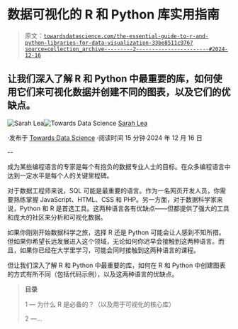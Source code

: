 # 数据可视化的 R 和 Python 库实用指南

> 原文：[`towardsdatascience.com/the-essential-guide-to-r-and-python-libraries-for-data-visualization-33be8511c976?source=collection_archive---------2-----------------------#2024-12-16`](https://towardsdatascience.com/the-essential-guide-to-r-and-python-libraries-for-data-visualization-33be8511c976?source=collection_archive---------2-----------------------#2024-12-16)

## 让我们深入了解 R 和 Python 中最重要的库，如何使用它们来可视化数据并创建不同的图表，以及它们的优缺点。

[](https://medium.com/@schuerch_sarah?source=post_page---byline--33be8511c976--------------------------------)![Sarah Lea](https://medium.com/@schuerch_sarah?source=post_page---byline--33be8511c976--------------------------------)[](https://towardsdatascience.com/?source=post_page---byline--33be8511c976--------------------------------)![Towards Data Science](https://towardsdatascience.com/?source=post_page---byline--33be8511c976--------------------------------) [Sarah Lea](https://medium.com/@schuerch_sarah?source=post_page---byline--33be8511c976--------------------------------)

·发布于 [Towards Data Science](https://towardsdatascience.com/?source=post_page---byline--33be8511c976--------------------------------) ·阅读时间 15 分钟·2024 年 12 月 16 日

--

成为某些编程语言的专家是每个有抱负的数据专业人士的目标。在众多编程语言中达到一定水平是每个人的关键里程碑。

对于数据工程师来说，SQL 可能是最重要的语言。作为一名网页开发人员，你需要熟练掌握 JavaScript、HTML、CSS 和 PHP。另一方面，对于数据科学家来说，Python 和 R 是首选工具。这两种语言各有优缺点——但都提供了强大的工具和庞大的社区来分析和可视化数据。

如果你刚刚开始数据科学之旅，选择 R 还是 Python 可能会让人感到不知所措。但如果你希望长远发展进入这个领域，无论如何你迟早会接触到这两种语言。而且，如果你已经在大学里学习，可能会同时接触到这两种语言的课程。

但让我们深入了解 R 和 Python 中最重要的库，如何在 R 和 Python 中创建图表的方式有所不同（包括代码示例），以及这两种语言的优缺点。

> **目录**
> 
> 1 — 为什么 R 是必备的？（以及用于可视化的核心库）
> 
> 2 —…

